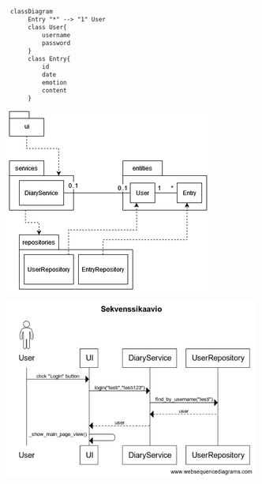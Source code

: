 ```mermaid
 classDiagram
      Entry "*" --> "1" User
      class User{
          username
          password
      }
      class Entry{
          id
          date
          emotion
          content
      }
```

![Pakkausrakenne](./kuvat/arkkitehtuuri-rakenne.png)

![Sekvenssikaavio](./kuvat/sekvenssikaavio_ui.png)
